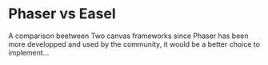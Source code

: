 # Phaser vs Easel  
  
  
A comparison beetween Two canvas frameworks since Phaser has been more developped and used by the community, it would be a better choice to implement...